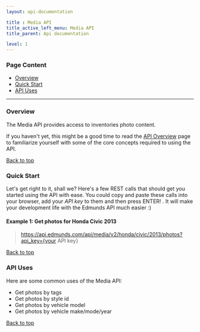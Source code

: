 ```yaml
---
layout: api-documentation

title : Media API
title_active_left_menu: Media API
title_parent: Api documentation

level: 1
---
```


<a name="top"> </a>

### Page Content

* [Overview](#sec-1)
* [Quick Start](#sec-2)
* [API Uses](#sec-3)

<p><a name='sec-1'> </a></p>

---

### Overview

The Media API provides access to inventories photo content.

If you haven't yet, this might be a good time to read the [API Overview](/api-documentation/overview/) page to familiarize yourself with some of the core concepts required to using the API.<a name='sec-2'> </a>

[Back to top](#top)

### Quick Start

Let's get right to it, shall we? Here's a few REST calls that should get you started using the API with ease. You could copy and paste these calls into your browser, add your *API key* to them and then press ENTER! . It will make your development life with the Edmunds API much easier :)

#### Example 1: Get photos for Honda Civic 2013

> https://api.edmunds.com/api/media/v2/honda/civic/2013/photos?api_key={your API key}

<a name='sec-3'> </a>

[Back to top](#top)

### API Uses

Here are some common uses of the Media API:

* Get photos by tags
* Get photos by style id
* Get photos by vehicle model
* Get photos by vehicle make/mode/year

<a name='sec-4'> </a>

[Back to top](#top)